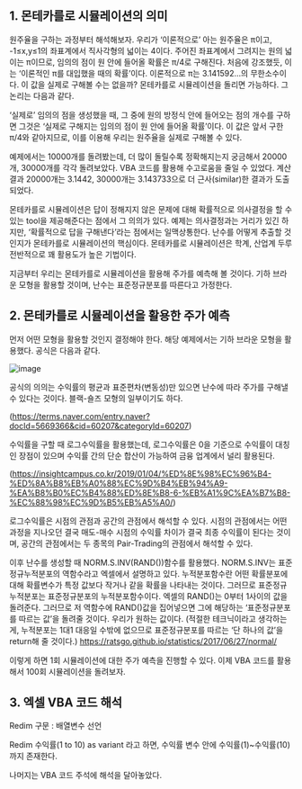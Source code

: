 ## 1. 몬테카를로 시뮬레이션의 의미

원주율을 구하는 과정부터 해석해보자. 우리가 ‘이론적으로’ 아는 원주율은 π이고, -1≤x,y≤1의 좌표계에서 직사각형의 넓이는 4이다. 주어진 좌표계에서 그려지는 원의 넓이는 π이므로, 임의의 점이 원 안에 들어올 확률은 π/4로 구해진다. 처음에 강조했듯, 이는 ‘이론적인 π를 대입했을 때의 확률’이다. 이론적으로 π는 3.141592…의 무한소수이다. 이 값을 실제로 구해볼 수는 없을까? 몬테카를로 시뮬레이션을 돌리면 가능하다. 그 논리는 다음과 같다. 


‘실제로’ 임의의 점을 생성했을 때, 그 중에 원의 방정식 안에 들어오는 점의 개수를 구하면 그것은 ‘실제로 구해지는 임의의 점이 원 안에 들어올 확률’이다. 이 값은 앞서 구한 π/4와 같아지므로, 이를 이용해 우리는 원주율을 실제로 구해볼 수 있다.


예제에서는 10000개를 돌려봤는데, 더 많이 돌릴수록 정확해지는지 궁금해서 20000개, 30000개를 각각 돌려보았다. VBA 코드를 활용해 수고로움을 줄일 수 있었다. 계산결과 20000개는 3.1442, 30000개는 3.143733으로 더 근사(similar)한 결과가 도출되었다.


몬테카를로 시뮬레이션은 답이 정해지지 않은 문제에 대해 확률적으로 의사결정을 할 수 있는 tool을 제공해준다는 점에서 그 의의가 있다. 예제는 의사결정과는 거리가 있긴 하지만, ‘확률적으로 답을 구해낸다’라는 점에서는 일맥상통한다. 난수를 어떻게 추출할 것인지가 몬테카를로 시뮬레이션의 핵심이다. 몬테카를로 시뮬레이션은 학계, 산업계 두루 전반적으로 꽤 활용도가 높은 기법이다. 


지금부터 우리는 몬테카를로 시뮬레이션을 활용해 주가를 예측해 볼 것이다. 기하 브라운 모형을 활용할 것이며, 난수는 표준정규분포를 따른다고 가정한다.

## 2. 몬테카를로 시뮬레이션을 활용한 주가 예측

먼저 어떤 모형을 활용할 것인지 결정해야 한다. 해당 예제에서는 기하 브라운 모형을 활용했다. 공식은 다음과 같다.

![image](https://user-images.githubusercontent.com/88834958/134807326-06cd0016-f0e3-463c-9838-d76bb49d38cc.png)
 
공식의 의의는 수익률의 평균과 표준편차(변동성)만 있으면 난수에 따라 주가를 구해낼 수 있다는 것이다. 블랙-숄즈 모형의 일부이기도 하다.

(https://terms.naver.com/entry.naver?docId=5669366&cid=60207&categoryId=60207)

수익률을 구할 때 로그수익률을 활용했는데, 로그수익률은 0을 기준으로 수익률이 대칭인 장점이 있으며 수익률 간의 단순 합산이 가능하여 금융 업계에서 널리 활용된다.

(https://insightcampus.co.kr/2019/01/04/%ED%8E%98%EC%96%B4-%ED%8A%B8%EB%A0%88%EC%9D%B4%EB%94%A9-%EA%B8%B0%EC%B4%88%ED%8E%B8-6-%EB%A1%9C%EA%B7%B8-%EC%88%98%EC%9D%B5%EB%A5%A0/)

로그수익률은 시점의 관점과 공간의 관점에서 해석할 수 있다. 시점의 관점에서는 어떤 과정을 지나오던 결국 매도-매수 시점의 수익률 차이가 결국 최종 수익률이 된다는 것이며, 공간의 관점에서는 두 종목의 Pair-Trading의 관점에서 해석할 수 있다.

이후 난수를 생성할 때 NORM.S.INV(RAND())함수를 활용했다. NORM.S.INV는 표준정규누적분포의 역함수라고 엑셀에서 설명하고 있다. 누적분포함수란 어떤 확률분포에 대해 확률변수가 특정 값보다 작거나 같을 확률을 나타내는 것이다. 그러므로 표준정규누적분포는 표준정규분포의 누적분포함수이다. 엑셀의 RAND()는 0부터 1사이의 값을 돌려준다. 그러므로 저 역함수에 RAND()값을 집어넣으면 그에 해당하는 ‘표준정규분포를 따르는 값’을 돌려줄 것이다. 우리가 원하는 값이다.
(적절한 테크닉이라고 생각하는 게, 누적분포는 1대1 대응일 수밖에 없으므로 표준정규분포를 따르는 ‘단 하나의 값’을 return해 줄 것이다.)
https://ratsgo.github.io/statistics/2017/06/27/normal/

이렇게 하면 1회 시뮬레이션에 대한 주가 예측을 진행할 수 있다. 이제 VBA 코드를 활용해서 100회 시뮬레이션을 돌려보자.


## 3. 엑셀 VBA 코드 해석

Redim 구문 : 배열변수 선언

Redim 수익률(1 to 10) as variant 라고 하면, 수익률 변수 안에 수익률(1)~수익률(10)까지 존재한다.

나머지는 VBA 코드 주석에 해석을 달아놓았다.
